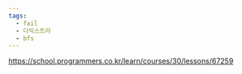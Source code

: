 ```yaml
---
tags:
  - fail
  - 다익스트라
  - bfs
---
```


https://school.programmers.co.kr/learn/courses/30/lessons/67259


